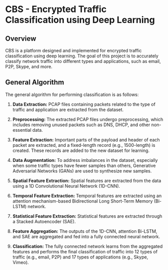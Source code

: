 # CBS - Encrypted Traffic Classification using Deep Learning

## Overview

CBS is a platform designed and implemented for encrypted traffic classification using deep learning. The goal of this project is to accurately classify network traffic into different types and applications, such as email, P2P, Skype, and more.

## General Algorithm

The general algorithm for performing classification is as follows:

1. **Data Extraction:** PCAP files containing packets related to the type of traffic and application are extracted from the dataset.

2. **Preprocessing:** The extracted PCAP files undergo preprocessing, which includes removing unused packets such as DNS, DHCP, and other non-essential data.

3. **Feature Extraction:** Important parts of the payload and header of each packet are extracted, and a fixed-length record (e.g., 1500-length) is created. These records are added to the new dataset for learning.

4. **Data Augmentation:** To address imbalances in the dataset, especially when some traffic types have fewer samples than others, Generative Adversarial Networks (GANs) are used to synthesize new samples.

5. **Spatial Feature Extraction:** Spatial features are extracted from the data using a 1D Convolutional Neural Network (1D-CNN).

6. **Temporal Feature Extraction:** Temporal features are extracted using an attention mechanism-based Bidirectional Long Short-Term Memory (Bi-LSTM) network.

7. **Statistical Feature Extraction:** Statistical features are extracted through a Stacked Autoencoder (SAE).

8. **Feature Aggregation:** The outputs of the 1D-CNN, attention Bi-LSTM, and SAE are aggregated and fed into a fully connected neural network.

9. **Classification:** The fully connected network learns from the aggregated features and performs the final classification of traffic into 12 types of traffic (e.g., email, P2P) and 17 types of applications (e.g., Skype, Vimeo).
